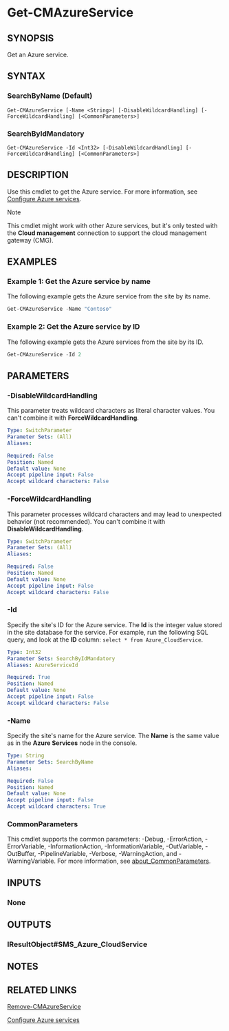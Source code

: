 ﻿---
external help file: AdminUI.PS.dll-Help.xml
Module Name: ConfigurationManager
ms.date: 11/20/2020
online version:
schema: 2.0.0
---

# Get-CMAzureService

## SYNOPSIS
Get an Azure service.

## SYNTAX

### SearchByName (Default)
```
Get-CMAzureService [-Name <String>] [-DisableWildcardHandling] [-ForceWildcardHandling] [<CommonParameters>]
```

### SearchByIdMandatory
```
Get-CMAzureService -Id <Int32> [-DisableWildcardHandling] [-ForceWildcardHandling] [<CommonParameters>]
```

## DESCRIPTION

Use this cmdlet to get the Azure service. For more information, see [Configure Azure services](/mem/configmgr/core/servers/deploy/configure/azure-services-wizard).

> [!NOTE]
> This cmdlet might work with other Azure services, but it's only tested with the **Cloud management** connection to support the cloud management gateway (CMG).

## EXAMPLES

### Example 1: Get the Azure service by name

The following example gets the Azure service from the site by its name.

```powershell
Get-CMAzureService -Name "Contoso"
```

### Example 2: Get the Azure service by ID

The following example gets the Azure services from the site by its ID.

```powershell
Get-CMAzureService -Id 2
```

## PARAMETERS

### -DisableWildcardHandling

This parameter treats wildcard characters as literal character values. You can't combine it with **ForceWildcardHandling**.

```yaml
Type: SwitchParameter
Parameter Sets: (All)
Aliases:

Required: False
Position: Named
Default value: None
Accept pipeline input: False
Accept wildcard characters: False
```

### -ForceWildcardHandling

This parameter processes wildcard characters and may lead to unexpected behavior (not recommended). You can't combine it with **DisableWildcardHandling**.

```yaml
Type: SwitchParameter
Parameter Sets: (All)
Aliases:

Required: False
Position: Named
Default value: None
Accept pipeline input: False
Accept wildcard characters: False
```

### -Id

Specify the site's ID for the Azure service. The **Id** is the integer value stored in the site database for the service. For example, run the following SQL query, and look at the **ID** column: `select * from Azure_CloudService`.

```yaml
Type: Int32
Parameter Sets: SearchByIdMandatory
Aliases: AzureServiceId

Required: True
Position: Named
Default value: None
Accept pipeline input: False
Accept wildcard characters: False
```

### -Name

Specify the site's name for the Azure service. The **Name** is the same value as in the **Azure Services** node in the console.

```yaml
Type: String
Parameter Sets: SearchByName
Aliases:

Required: False
Position: Named
Default value: None
Accept pipeline input: False
Accept wildcard characters: True
```

### CommonParameters
This cmdlet supports the common parameters: -Debug, -ErrorAction, -ErrorVariable, -InformationAction, -InformationVariable, -OutVariable, -OutBuffer, -PipelineVariable, -Verbose, -WarningAction, and -WarningVariable. For more information, see [about_CommonParameters](http://go.microsoft.com/fwlink/?LinkID=113216).

## INPUTS

### None
## OUTPUTS

### IResultObject#SMS_Azure_CloudService
## NOTES

## RELATED LINKS

[Remove-CMAzureService](Remove-CMAzureService.md)

[Configure Azure services](/mem/configmgr/core/servers/deploy/configure/azure-services-wizard)
